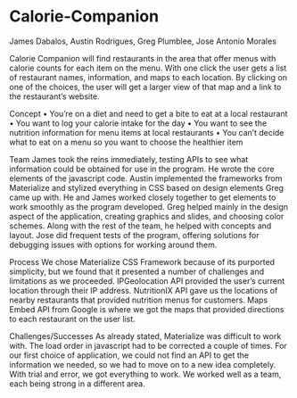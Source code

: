 # Calorie-Companion

James Dabalos, Austin Rodrigues, Greg Plumblee, Jose Antonio Morales

Calorie Companion will find restaurants in the area that offer menus with calorie counts for each item on the menu. With one click the user gets a list of restaurant names, information, and maps to each location. By clicking on one of the choices, the user will get a larger view of that map and a link to the restaurant’s website.

Concept
	•	You’re on a diet and need to get a bite to eat at a local restaurant
	•	You want to log your calorie intake for the day
	•	You want to see the nutrition information for menu items at local restaurants
	•	You can’t decide what to eat on a menu so you want to choose the healthier item

Team
James took the reins immediately, testing APIs to see what information could be obtained for use in the program. He wrote the core elements of the javascript code.
Austin implemented the frameworks from Materialize and stylized everything in CSS based on design elements Greg came up with. He and James worked closely together to get elements to work smoothly as the program developed.
Greg helped mainly in the design aspect of the application, creating graphics and slides, and choosing color schemes. Along with the rest of the team, he helped with concepts and layout.
Jose did frequent tests of the program, offering solutions for debugging issues with options for working around them.

Process
We chose Materialize CSS Framework because of its purported simplicity, but we found that it presented a number of challenges and limitations as we proceeded.
IPGeolocation API provided the user’s current location through their IP address. NutritionIX API gave us the locations of nearby restaurants that provided nutrition menus for customers. Maps Embed API from Google is where we got the maps that provided directions to each restaurant on the user list.

Challenges/Successes
As already stated, Materialize was difficult to work with. The load order in javascript had to be corrected a couple of times. For our first choice of application, we could not find an API to get the information we needed, so we had to move on to a new idea completely.
With trial and error, we got everything to work. We worked well as a team, each being strong in a different area.